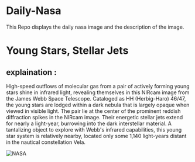 # Daily-Nasa

This Repo displays the daily nasa image and the description of the image.

<!--NASA-->
# Young Stars, Stellar Jets
## explaination :

High-speed outflows of molecular gas from a pair of actively forming young stars shine in infrared light, revealing themselves in this NIRcam image from the James Webb Space Telescope. Cataloged as HH (Herbig-Haro) 46/47, the young stars are lodged within a dark nebula that is largely opaque when viewed in visible light.  The pair lie at the center of the prominent reddish diffraction spikes in the NIRcam image.  Their energetic stellar jets extend for nearly a light-year, burrowing into the dark interstellar material. A tantalizing object to explore with Webb's infrared capabilities, this young star system is relatively nearby, located only some 1,140 light-years distant in the nautical constellation Vela.

![NASA](https://apod.nasa.gov/apod/image/2307/HH46-47_JWST1030.jpg)
<!--/NASA-->